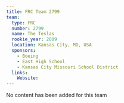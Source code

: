 ```yaml
---
title: FRC Team 2799
team:
  type: FRC
  number: 2799
  name: The Teslas
  rookie_year: 2009
  location: Kansas City, MO, USA
  sponsors:
    - Boeing
    - East High School
    - Kansas City Missouri School District
  links:
    Website: 
---
```

No content has been added for this team